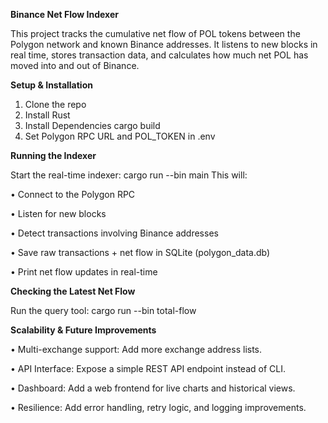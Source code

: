 **Binance Net Flow Indexer**

This project tracks the cumulative net flow of POL tokens between the Polygon network and known Binance addresses.
It listens to new blocks in real time, stores transaction data, and calculates how much net POL has moved into and out of Binance.

**Setup & Installation**
1. Clone the repo
2. Install Rust
3. Install Dependencies
    cargo build
4. Set Polygon RPC URL and POL_TOKEN in .env

**Running the Indexer**

Start the real-time indexer:
cargo run --bin main
This will:

• Connect to the Polygon RPC

• Listen for new blocks

• Detect transactions involving Binance addresses

• Save raw transactions + net flow in SQLite (polygon_data.db)

• Print net flow updates in real-time


**Checking the Latest Net Flow**

Run the query tool:
cargo run --bin total-flow


**Scalability & Future Improvements**

• Multi-exchange support: Add more exchange address lists.

• API Interface: Expose a simple REST API endpoint instead of CLI.

• Dashboard: Add a web frontend for live charts and historical views.

• Resilience: Add error handling, retry logic, and logging improvements.


